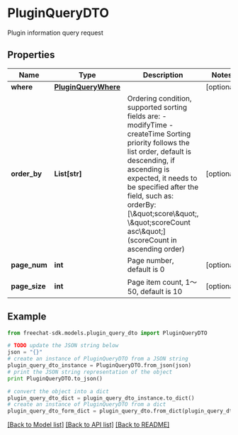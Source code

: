 # PluginQueryDTO

Plugin information query request

## Properties
Name | Type | Description | Notes
------------ | ------------- | ------------- | -------------
**where** | [**PluginQueryWhere**](PluginQueryWhere.md) |  | [optional] 
**order_by** | **List[str]** | Ordering condition, supported sorting fields are: - modifyTime - createTime  Sorting priority follows the list order, default is descending, if ascending is expected, it needs to be specified after the field, such as: orderBy: [\\\&quot;score\\\&quot;, \\\&quot;scoreCount asc\\\&quot;] (scoreCount in ascending order)  | [optional] 
**page_num** | **int** | Page number, default is 0 | [optional] 
**page_size** | **int** | Page item count, 1～50, default is 10 | [optional] 

## Example

```python
from freechat-sdk.models.plugin_query_dto import PluginQueryDTO

# TODO update the JSON string below
json = "{}"
# create an instance of PluginQueryDTO from a JSON string
plugin_query_dto_instance = PluginQueryDTO.from_json(json)
# print the JSON string representation of the object
print PluginQueryDTO.to_json()

# convert the object into a dict
plugin_query_dto_dict = plugin_query_dto_instance.to_dict()
# create an instance of PluginQueryDTO from a dict
plugin_query_dto_form_dict = plugin_query_dto.from_dict(plugin_query_dto_dict)
```
[[Back to Model list]](../README.md#documentation-for-models) [[Back to API list]](../README.md#documentation-for-api-endpoints) [[Back to README]](../README.md)


